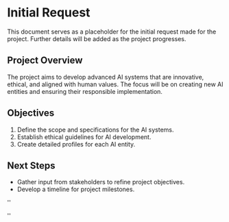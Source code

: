 # Initial Request

This document serves as a placeholder for the initial request made for the project. Further details will be added as the project progresses.

## Project Overview
The project aims to develop advanced AI systems that are innovative, ethical, and aligned with human values. The focus will be on creating new AI entities and ensuring their responsible implementation.

## Objectives
1. Define the scope and specifications for the AI systems.
2. Establish ethical guidelines for AI development.
3. Create detailed profiles for each AI entity.

## Next Steps
- Gather input from stakeholders to refine project objectives.
- Develop a timeline for project milestones.


''

''